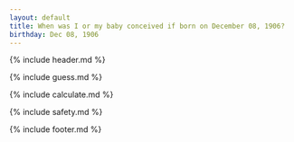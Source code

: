 ```yaml
---
layout: default
title: When was I or my baby conceived if born on December 08, 1906?
birthday: Dec 08, 1906
---
```


{% include header.md %}

{% include guess.md %}

{% include calculate.md %}

{% include safety.md %}

{% include footer.md %}



